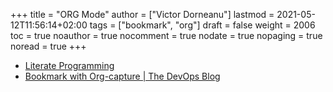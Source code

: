 +++
title = "ORG Mode"
author = ["Victor Dorneanu"]
lastmod = 2021-05-12T11:56:14+02:00
tags = ["bookmark", "org"]
draft = false
weight = 2006
toc = true
noauthor = true
nocomment = true
nodate = true
nopaging = true
noread = true
+++

-   [Literate Programming](http://www.howardism.org/Technical/Emacs/literate-programming-tutorial.html)
-   [Bookmark with Org-capture | The DevOps Blog](https://blog.lazkani.io/posts/text-editors/bookmark-with-org-capture/)
